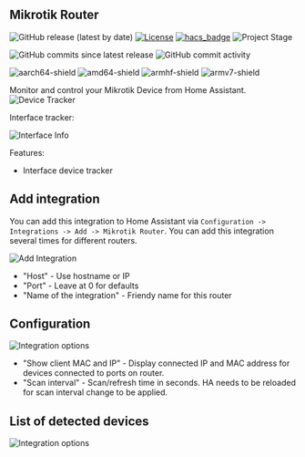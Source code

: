 ## Mikrotik Router
![GitHub release (latest by date)](https://img.shields.io/github/v/release/tomaae/homeassistant-mikrotik_router?style=plastic)
[![License](https://img.shields.io/badge/license-apache2.0-informational?style=plastic)](LICENSE.md)
[![hacs_badge](https://img.shields.io/badge/HACS-Custom-orange.svg?style=plastic)](https://github.com/custom-components/hacs)
![Project Stage](https://img.shields.io/badge/project%20stage-development-yellow.svg?style=plastic)

![GitHub commits since latest release](https://img.shields.io/github/commits-since/tomaae/homeassistant-mikrotik_router/latest?style=plastic)
![GitHub commit activity](https://img.shields.io/github/commit-activity/m/tomaae/homeassistant-mikrotik_router?style=plastic)

![aarch64-shield](https://img.shields.io/badge/aarch64-yes-green.svg?style=plastic)
![amd64-shield](https://img.shields.io/badge/amd64-yes-green.svg?style=plastic)
![armhf-shield](https://img.shields.io/badge/armhf-yes-green.svg?style=plastic)
![armv7-shield](https://img.shields.io/badge/armv7-yes-green.svg?style=plastic)

Monitor and control your Mikrotik Device from Home Assistant.
![Device Tracker](https://raw.githubusercontent.com/tomaae/homeassistant-mikrotik_router/master/docs/assets/images/ui/device_tracker.png)

Interface tracker:

![Interface Info](https://raw.githubusercontent.com/tomaae/homeassistant-mikrotik_router/master/docs/assets/images/ui/interface.png)

Features:
 * Interface device tracker

## Add integration
You can add this integration to Home Assistant via `Configuration -> Integrations -> Add -> Mikrotik Router`. You can add this integration several times for different routers.

![Add Integration](https://raw.githubusercontent.com/tomaae/homeassistant-mikrotik_router/master/docs/assets/images/ui/setup_integration.png)
* "Host" - Use hostname or IP
* "Port" - Leave at 0 for defaults
* "Name of the integration" - Friendy name for this router

## Configuration
![Integration options](https://raw.githubusercontent.com/tomaae/homeassistant-mikrotik_router/master/docs/assets/images/ui/integration_options.png)
* "Show client MAC and IP" - Display connected IP and MAC address for devices connected to ports on router.
* "Scan interval" - Scan/refresh time in seconds. HA needs to be reloaded for scan interval change to be applied.

## List of detected devices
![Integration options](https://raw.githubusercontent.com/tomaae/homeassistant-mikrotik_router/master/docs/assets/images/ui/integration_devices.png)

